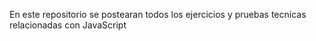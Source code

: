 En este repositorio se postearan todos los ejercicios y pruebas tecnicas relacionadas con JavaScript
